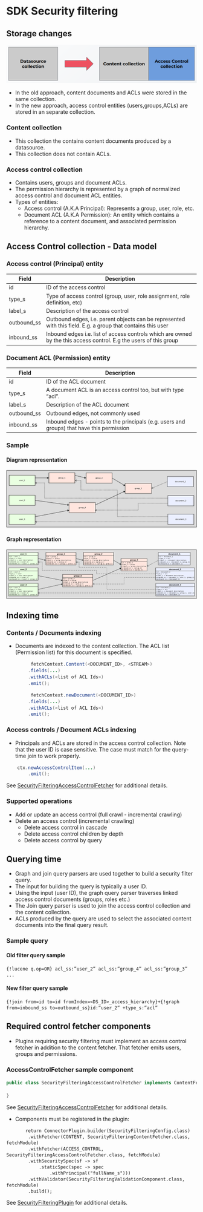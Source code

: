 # SDK Security filtering
## Storage changes
![Storage changes](security_filtering_resources/storage_changes.png)

- In the old approach, content documents and ACLs were stored in the same collection.
- In the new approach, access control entities (users,groups,ACLs) are stored in an separate collection.

### Content collection

- This collection the contains content documents produced by a datasource.
- This collection does not contain ACLs.

### Access control collection

- Contains users, groups and document ACLs.
- The permission hierarchy is represented by a graph of normalized access control and document ACL entities.
- Types of entities:
    - Access control (A.K.A Principal): Represents a group, user, role, etc.
    - Document ACL (A.K.A Permission): An entity which contains a reference to a content document, and associated permission hierarchy.

## Access Control collection - Data model
### Access control (Principal) entity

| Field | Description |
| ------- | ------- |
| id | ID of the access control |
| type_s | Type of access control (group, user, role assignment, role definition, etc) |
| label_s | Description of the access control |
| outbound_ss | Outbound edges, i.e. parent objects can be represented with this field. E.g. a group that contains this user |
| inbound_ss | Inbound edges i.e. list of access controls which are owned by the this access control. E.g the users of this group|

### Document ACL (Permission) entity

| Field | Description |
| ------- | ------- |
| id | ID of the ACL document |
| type_s | A document ACL is an access control too, but with type “acl”. |
| label_s | Description of the ACL document |
| outbound_ss | Outbound edges, not commonly used |
| inbound_ss | Inbound edges - points to the principals (e.g. users and groups) that have this permission |

### Sample
#### Diagram representation
![Diagram representation](security_filtering_resources/diagram_representation.png)

#### Graph representation
![Graph representation](security_filtering_resources/graph_representation.png)

## Indexing time
### Contents / Documents indexing

- Documents are indexed to the content collection. The ACL list (Permission list) for this document is specified. 

```java
         fetchContext.Content(<DOCUMENT_ID>, <STREAM>)
        .fields(...)
        .withACLs(<list of ACL Ids>)
        .emit();
```

```java
         fetchContext.newDocument(<DOCUMENT_ID>)
        .fields(...)
        .withACLs(<list of ACL Ids>)
        .emit();
```

### Access controls / Document ACLs indexing

- Principals and ACLs are stored in the access control collection. Note that the user ID is case sensitive. The case must match for the query-time join to work properly.

```java
    ctx.newAccessControlItem(...)
        .emit();
```

See [SecurityFilteringAccessControlFetcher](connectors/security-filtering-connector/src/main/java/com/lucidworks/connector/plugins/security/fetcher/SecurityFilteringAccessControlFetcher.java) for additional details.


### Supported operations

- Add or update an access control (full crawl - incremental crawling)
- Delete an access control (incremental crawling)
    - Delete access control in cascade
    - Delete access control children by depth
    - Delete access control by query

## Querying time

- Graph and join query parsers are used together to build a security filter query.
- The input for building the query is typically a user ID. 
- Using the input (user ID), the graph query parser traverses linked access control documents (groups, roles etc.)
- The Join query parser is used to join the access control collection and the content collection.
- ACLs produced by the query are used to select the associated content documents into the final query result.

### Sample query

#### Old filter query sample
```
{!lucene q.op=OR} acl_ss:”user_2” acl_ss:”group_4” acl_ss:”group_3” ...
```

#### New filter query sample
```
{!join from=id to=id fromIndex=<DS_ID>_access_hierarchy}+{!graph from=inbound_ss to=outbound_ss}id:”user_2” +type_s:”acl”
```
## Required control fetcher components

- Plugins requiring security filtering must implement an access control fetcher in addition to  the content fetcher. That fetcher emits users, groups and permissions.

### AccessControlFetcher sample component

```java
public class SecurityFilteringAccessControlFetcher implements ContentFetcher {
  
}
```

See [SecurityFilteringAccessControlFetcher](connectors/security-filtering-connector/src/main/java/com/lucidworks/connector/plugins/security/fetcher/SecurityFilteringAccessControlFetcher.java) for additional details.


- Components must be registered in the plugin:

```
       return ConnectorPlugin.builder(SecurityFilteringConfig.class)
        .withFetcher(CONTENT, SecurityFilteringContentFetcher.class, fetchModule)
        .withFetcher(ACCESS_CONTROL, SecurityFilteringAccessControlFetcher.class, fetchModule)
        .withSecuritySpec(sf -> sf
            .staticSpec(spec -> spec
                .withPrincipal("fullName_s")))
        .withValidator(SecurityFilteringValidationComponent.class, fetchModule)
        .build();

```

See [SecurityFilteringPlugin](connectors/security-filtering-connector/src/main/java/com/lucidworks/connector/plugins/security/SecurityFilteringPlugin.java) for additional details.
